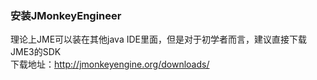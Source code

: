 ### 安装JMonkeyEngineer
理论上JME可以装在其他java IDE里面，但是对于初学者而言，建议直接下载JME3的SDK  
下载地址：http://jmonkeyengine.org/downloads/ 
